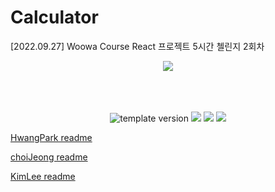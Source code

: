 # Calculator

[2022.09.27] Woowa Course React 프로젝트 5시간 첼린지 2회차

<div style="text-align: center;">
  <image src="./HwangPark/react-calculate/src/assets/calculator.svg"/>
</div>

<br/>
<br/>
<br/>

<p align="middle">
  <img src="https://img.shields.io/badge/Version-1.0.0-red?style=flat-square" alt="template version"/>
  <img src="https://img.shields.io/badge/Library-React-blue.svg?style=flat-square"/>
  <img src="https://img.shields.io/badge/Style-StyledComponent-hotpink.svg?style=flat-square"/>
  <img src="https://img.shields.io/badge/License-MIT-brightgreen.svg?style=flat-square"/>
</p>

[HwangPark readme](./HwangPark/react-calculate/readme.md)
<br/>

[choiJeong readme](./wosh/readme.md)
<br/>

[KimLee readme](./KL/readme.md)
